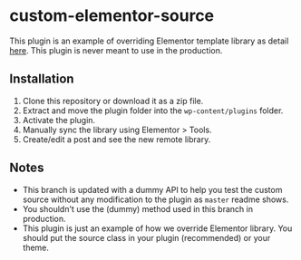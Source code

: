 # custom-elementor-source

This plugin is an example of overriding Elementor template library as detail [here](https://dinhtungdu.github.io/create-your-own-elementor-template-library/). This plugin is never meant to use in the production.

## Installation
1. Clone this repository or download it as a zip file.
2. Extract and move the plugin folder into the `wp-content/plugins` folder.
3. Activate the plugin.
4. Manually sync the library using Elementor > Tools.
5. Create/edit a post and see the new remote library.

## Notes
* This branch is updated with a dummy API to help you test the custom source without any modification to the plugin as `master` readme shows.
* You shouldn't use the (dummy) method used in this branch in production.
* This plugin is just an example of how we override Elementor library. You should put the source class in your plugin (recommended) or your theme.

